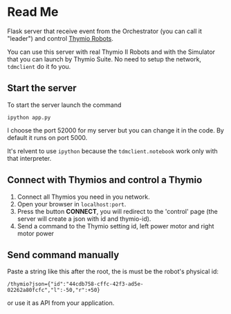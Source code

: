 # Read Me

Flask server that receive event from the Orchestrator (you can call it "leader") and control [Thymio Robots](https://www.thymio.org/). 

You can use this server with real Thymio II Robots and with the Simulator that you can launch by Thymio Suite. 
No need to setup the network, ```tdmclient``` do it fo you.

## Start the server

To start the server launch the command
```
ipython app.py
```
I choose the port 52000 for my server but you can change it in the code. By default it runs on port 5000.

It's relvent to use ```ipython``` because the ```tdmclient.notebook``` work only with that interpreter.

## Connect with Thymios and control a Thymio

1. Connect all Thymios you need in you network.
2. Open your browser in ```localhost:port```.
3. Press the button **CONNECT**, you will redirect to the 'control' page (the server will create a json with id and thymio-id).
4. Send a command to the Thymio setting id, left power motor and right motor power

## Send command manually

Paste a string like this after the root, the is must be the robot's physical id:
```
/thymio?json={"id":"44cdb758-cffc-42f3-ad5e-02262a80fcfc","l":-50,"r":+50}
```
or use it as API from your application.

